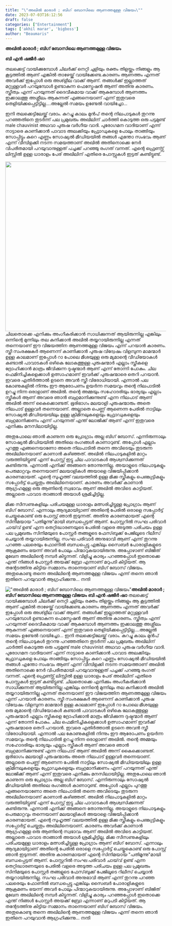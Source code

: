 ```yaml
---
title: "\"അഖിൽ മാരാർ ; ബിഗ് ബോസിലെ ആണത്തമുള്ള വിജയം\""
date: 2023-07-03T16:12:56
draft: false
categories: ["Entertainment"]
tags: ['akhil marar', 'bigboss']
author: "Beaumaris"
---
```


<strong>അഖിൽ മാരാർ ; ബിഗ് ബോസിലെ ആണത്തമുള്ള വിജയം</strong>

<strong>ബി എൻ ഷജീർ ഷാ</strong>

തലക്കെട്ട് വായിക്കുമ്പോൾ ചിലർക്ക് നെറ്റി ചുളിയും രക്തം തിളയ്ക്കും നിങ്ങളും ആ കൂട്ടത്തിൽ ആണ് എങ്കിൽ താഴേയ്ക്ക് വായിക്കേണ്ട.കാരണം ആണത്തം എന്നത് അവർക്ക് ഇപ്പോൾ ഒരു അശ്‌ളീല വാക്ക് ആണ്. തങ്ങൾക്ക് ഇല്ലാത്തത് മറ്റുള്ളവർ പറയുമ്പോൾ ഉണ്ടാകുന്ന ഫെസ്ട്രേഷൻ ആണ് അതിനു കാരണം. സ്ത്രീത്വം എന്ന് പറയുന്നത് ദൈവീകമായ വാക്ക് ആകുമ്പോൾ ആണത്തം ഇക്കാലത്തു അശ്ലീലം ആകുന്നത് എങ്ങനെയാണ് എന്ന് ഇതുവരെ തെളിയിക്കപ്പെട്ടിട്ടില്ല....അല്ലേൽ സമയം ഉണ്ടേൽ വായിച്ചോ...

ഇനി തലക്കെട്ടിലേയ്ക്ക് വരാം. കുറച്ചു കാലം മുൻപ് തന്റെ നിലപാടുകൾ തുറന്നു പറഞ്ഞതിനെ തുടർന്ന് പല പ്രമുഖരും അഖിലിന് ചാർത്തി കൊടുത്ത ഒരു പട്ടമുണ്ട് male chauvinist അഥവാ പുരുഷ വർഗീയ വാദി. പുരോഗമന വാദിയാണ് എന്ന് നാട്ടാരെ കാണിക്കാൻ പാവാട അലക്കിയും ഫ്രോഡുകളെ പോലും താങ്ങിയും സോപ്പിട്ടും കുറെ എണ്ണം സോഷ്യൽ മീഡിയയിൽ തങ്ങൾ എന്തോ സംഭവം ആണ് എന്ന് വീമ്പിളക്കി നടന്ന സമയത്താണ് അഖിൽ അതിനൊക്കെ നേർ വിപരീതമായി പറയുവാനുള്ളത് പച്ചക്ക് പറഞ്ഞു രംഗത് വന്നത്.
എന്റെ ഫ്രെണ്ട്സ് ലിസ്റ്റിൽ ഉള്ള ധാരാളം പേര് അഖിലിന് എതിരെ പോസ്റ്റുകൾ ഇട്ടത് കണ്ടിട്ടുണ്ട്.

<a href="https://cdn.boolokam.com/articles/2023/07/ddq.webp"><img class=" wp-image-401967 aligncenter" src="https://cdn.boolokam.com/articles/2023/07/ddq-1024x576.webp" alt="" width="942" height="530" /></a>ചിലതൊക്കെ എനിക്കും അംഗീകരിക്കാൻ സാധിക്കുന്നത് ആയിരുന്നില്ല എങ്കിലും ഒന്നിന്റെ മുന്നിലും തല കുനിക്കാൻ അഖിൽ തയ്യറായിരുന്നില്ല എന്നത് തന്നെയാണ് ഈ വിജയത്തിന ആണത്തമുള്ള വിജയം എന്ന് പറയാൻ കാരണം. സ്ത്രീ സംരക്ഷകർ ആണെന്ന് കാണിക്കാൻ പുരുഷ വിദ്വേഷം വിളമ്പുന്ന മാമന്മാർ ഉള്ള കാലമാണ് ഇപ്പോൾ റാ പോലെ മീശയുള്ള ഒരു മ്യമാന്റെ വീഡിയോകൾ കണ്ടാൽ പാവാടകൾ ഒഴികെ ലോകത്തുള്ള പുരുഷന്മാർ എല്ലാം സ്ത്രീകളെ ദ്രോഹിക്കാൻ മാത്രം ജീവിക്കുന്ന ദുഷ്ടന്മാർ ആണ് എന്ന് തോന്നി പോകും. ചില ഫെമിനിച്ചികളെക്കാൾ ഉത്സാഹമാണ് ഇവർക്ക് പുരുഷന്മാരെ തെറി പറയാൻ. ഇവരെ എതിർത്താൽ ഉടനെ അവൻ സ്ത്രീ വിരോധിയായി. എന്നാൽ പല കോണുകളിൽ നിന്നും ഈ ആരോപണം ഉയർന്ന സമയവും തന്റെ നിലപാടിൽ ഉറച്ചു നിന്ന ഒരാളാണ് അഖിൽ. തന്റെ അമ്മയും സഹോദരിയും ഭാര്യയും എല്ലാം സ്ത്രീകൾ ആണ് അവരെ ഞാൻ ബഹുമാനിക്കുന്നുണ്ട് എന്ന നിലപാട് ആണ് അഖിൽ അന്ന് കൈക്കൊണ്ടത്. ഭൂരിഭാഗം മലയാളി പുരുഷന്മാരും അതെ നിലപാട് ഉള്ളവർ തന്നെയാണ്. അല്ലാതെ പെണ്ണ് ആണെന്ന പേരിൽ നാട്ടിലും സോഷ്യൽ മീഡിയയയിലും ഉള്ള ക്രിമിനലുകളെയും ഫ്രോഡുകളെയും ബഹുമാനിക്കണം എന്ന് പറയുന്നത് എന്ത് ലോജിക്ക് ആണ് എന്ന് ഇതുവരെ എനിക്കും മനസിലായിട്ടില്ല.

അതുപോലെ ഞാൻ കാണുന്ന ഒരു പ്രോഗ്രാം അല്ല ബിഗ് ബോസ്. എന്നിരുന്നാലും സോഷ്യൽ മീഡിയയിൽ അതിലെ രംഗങ്ങൾ കാണാറുണ്ട്. അപ്പോൾ എല്ലാം പുറത്തു എങ്ങനെയാണോ അതെ നിലപാടിൽ തന്നെ അവിടെയും തുടരുന്ന അഖിലിനെയാണ് കാണാൻ കഴിഞ്ഞത്. അഖിൽ നിലപാടുകളിൽ മാറ്റം വരുത്തിയിട്ടുണ്ട് എന്ന് പോസ്റ്റ് ഇട്ടു ചില പാവാടകൾ ആശ്വസിക്കുന്നത് കണ്ടിരുന്നു. എന്നാൽ എനിക്ക് അങ്ങനെ തോന്നുന്നില്ല. അയാളുടെ നിലപാടുകളും പെരുമാറ്റവും തന്നെയാണ് മലയാളികൾ അയാളെ വിജയിപ്പിക്കാൻ കാരണമായത്. എന്റെ സുഹൃത്ത് വലയത്തിൽ ഉള്ള മിക്ക സ്ത്രീകളും പെണ്കുട്ടികളൂം സപ്പോർട്ട് ചെയ്തതും അഖിലിനെയാണ്. കാരണം അവർക്ക് കാണാൻ ആഗ്രഹമുള്ള ഒരു ആണിന്റെ സ്വഭാവം ആണ് അഖിൽ അവിടെ കാട്ടിയത്. അല്ലാതെ പാവാട താങ്ങാൻ അയാൾ ശ്രമിച്ചിട്ടില്ല.

മിക്ക സീസണുകളിലും പരിചയമുള്ള ധാരാളം മത്സരിച്ചിട്ടുള്ള പ്രോഗ്രാം ആണ് ബിഗ് ബോസ്. എന്നാലും ആദ്യമായിട്ടാണ് അതിന്റെ പേരിൽ ഒരാളെ സപ്പോർട്ട് ചെയ്തുകൊണ്ട് ഒരു പോസ്റ്റ് ഞാൻ ഇടുന്നത്. അതിനു കാരണമായത് എന്റെ സിനിമയായ "പതിമൂന്നു"മായി ബന്ധപ്പെട്ടത് ആണ്. പോസ്റ്ററിൽ സംഘ പരിവാർ ചായ്‌വ് ഉണ്ട് എന്ന തെറ്റിദ്ധാരണയുടെ പേരിൽ വളരെ അടുത്ത പരിചയം ഉള്ള പല പ്രമുഖരും സിനിമയുടെ പോസ്റ്റർ തങ്ങളുടെ ഫേസ്‌ബുക്ക് പേജിലൂടെ റിലീസ് ചെയ്യാൻ തയ്യറായിരുന്നില്ല. സംഘ പരിവാർ അനുഭാവി ആണ് എന്ന് തുറന്നു പറഞ്ഞ പലരെയും ഫോണിൽ ബന്ധപ്പെട്ടു എങ്കിലും സൈബർ പോരാളികളുടെ ആക്രമണം ഭയന്ന് അവർ പോലും പിന്മാറുകയായിരുന്നു. അപ്പോഴാണ് ബിജിത് മുഖേന അഖിലിന്റെ നമ്പർ കിട്ടുന്നത്. വിളിച്ചു കാര്യം പറഞ്ഞപ്പോൾ ഇതൊക്കെ എന്ത് നിങ്ങൾ പോസ്റ്റർ അയക്ക് ബ്രോ എന്നാണ് മറുപടി കിട്ടിയത്. ആ തന്റേടത്തിനു കിട്ടിയ സമ്മാനം താന്നെയാണ് ബിഗ് ബോസ് വിജയം. അതുകൊണ്ടു തന്നെ അഖിലിന്റെ ആണത്തമുള്ള വിജയം എന്ന് തന്നെ ഞാൻ ഇതിനെ പറയുവാൻ ആഗ്രഹിക്കുന്നു...
നന്ദി


!["അഖിൽ മാരാർ ; ബിഗ് ബോസിലെ ആണത്തമുള്ള വിജയം"](https://cdn.boolokam.com/articles/2023/07/ddq-1024x576.webp)**അഖിൽ മാരാർ ; ബിഗ് ബോസിലെ ആണത്തമുള്ള വിജയം** **ബി എൻ ഷജീർ ഷാ** തലക്കെട്ട് വായിക്കുമ്പോൾ ചിലർക്ക് നെറ്റി ചുളിയും രക്തം തിളയ്ക്കും നിങ്ങളും ആ കൂട്ടത്തിൽ ആണ് എങ്കിൽ താഴേയ്ക്ക് വായിക്കേണ്ട.കാരണം ആണത്തം എന്നത് അവർക്ക് ഇപ്പോൾ ഒരു അശ്‌ളീല വാക്ക് ആണ്. തങ്ങൾക്ക് ഇല്ലാത്തത് മറ്റുള്ളവർ പറയുമ്പോൾ ഉണ്ടാകുന്ന ഫെസ്ട്രേഷൻ ആണ് അതിനു കാരണം. സ്ത്രീത്വം എന്ന് പറയുന്നത് ദൈവീകമായ വാക്ക് ആകുമ്പോൾ ആണത്തം ഇക്കാലത്തു അശ്ലീലം ആകുന്നത് എങ്ങനെയാണ് എന്ന് ഇതുവരെ തെളിയിക്കപ്പെട്ടിട്ടില്ല....അല്ലേൽ സമയം ഉണ്ടേൽ വായിച്ചോ... ഇനി തലക്കെട്ടിലേയ്ക്ക് വരാം. കുറച്ചു കാലം മുൻപ് തന്റെ നിലപാടുകൾ തുറന്നു പറഞ്ഞതിനെ തുടർന്ന് പല പ്രമുഖരും അഖിലിന് ചാർത്തി കൊടുത്ത ഒരു പട്ടമുണ്ട് male chauvinist അഥവാ പുരുഷ വർഗീയ വാദി. പുരോഗമന വാദിയാണ് എന്ന് നാട്ടാരെ കാണിക്കാൻ പാവാട അലക്കിയും ഫ്രോഡുകളെ പോലും താങ്ങിയും സോപ്പിട്ടും കുറെ എണ്ണം സോഷ്യൽ മീഡിയയിൽ തങ്ങൾ എന്തോ സംഭവം ആണ് എന്ന് വീമ്പിളക്കി നടന്ന സമയത്താണ് അഖിൽ അതിനൊക്കെ നേർ വിപരീതമായി പറയുവാനുള്ളത് പച്ചക്ക് പറഞ്ഞു രംഗത് വന്നത്. എന്റെ ഫ്രെണ്ട്സ് ലിസ്റ്റിൽ ഉള്ള ധാരാളം പേര് അഖിലിന് എതിരെ പോസ്റ്റുകൾ ഇട്ടത് കണ്ടിട്ടുണ്ട്. [](https://cdn.boolokam.com/articles/2023/07/ddq.webp)ചിലതൊക്കെ എനിക്കും അംഗീകരിക്കാൻ സാധിക്കുന്നത് ആയിരുന്നില്ല എങ്കിലും ഒന്നിന്റെ മുന്നിലും തല കുനിക്കാൻ അഖിൽ തയ്യറായിരുന്നില്ല എന്നത് തന്നെയാണ് ഈ വിജയത്തിന ആണത്തമുള്ള വിജയം എന്ന് പറയാൻ കാരണം. സ്ത്രീ സംരക്ഷകർ ആണെന്ന് കാണിക്കാൻ പുരുഷ വിദ്വേഷം വിളമ്പുന്ന മാമന്മാർ ഉള്ള കാലമാണ് ഇപ്പോൾ റാ പോലെ മീശയുള്ള ഒരു മ്യമാന്റെ വീഡിയോകൾ കണ്ടാൽ പാവാടകൾ ഒഴികെ ലോകത്തുള്ള പുരുഷന്മാർ എല്ലാം സ്ത്രീകളെ ദ്രോഹിക്കാൻ മാത്രം ജീവിക്കുന്ന ദുഷ്ടന്മാർ ആണ് എന്ന് തോന്നി പോകും. ചില ഫെമിനിച്ചികളെക്കാൾ ഉത്സാഹമാണ് ഇവർക്ക് പുരുഷന്മാരെ തെറി പറയാൻ. ഇവരെ എതിർത്താൽ ഉടനെ അവൻ സ്ത്രീ വിരോധിയായി. എന്നാൽ പല കോണുകളിൽ നിന്നും ഈ ആരോപണം ഉയർന്ന സമയവും തന്റെ നിലപാടിൽ ഉറച്ചു നിന്ന ഒരാളാണ് അഖിൽ. തന്റെ അമ്മയും സഹോദരിയും ഭാര്യയും എല്ലാം സ്ത്രീകൾ ആണ് അവരെ ഞാൻ ബഹുമാനിക്കുന്നുണ്ട് എന്ന നിലപാട് ആണ് അഖിൽ അന്ന് കൈക്കൊണ്ടത്. ഭൂരിഭാഗം മലയാളി പുരുഷന്മാരും അതെ നിലപാട് ഉള്ളവർ തന്നെയാണ്. അല്ലാതെ പെണ്ണ് ആണെന്ന പേരിൽ നാട്ടിലും സോഷ്യൽ മീഡിയയയിലും ഉള്ള ക്രിമിനലുകളെയും ഫ്രോഡുകളെയും ബഹുമാനിക്കണം എന്ന് പറയുന്നത് എന്ത് ലോജിക്ക് ആണ് എന്ന് ഇതുവരെ എനിക്കും മനസിലായിട്ടില്ല. അതുപോലെ ഞാൻ കാണുന്ന ഒരു പ്രോഗ്രാം അല്ല ബിഗ് ബോസ്. എന്നിരുന്നാലും സോഷ്യൽ മീഡിയയിൽ അതിലെ രംഗങ്ങൾ കാണാറുണ്ട്. അപ്പോൾ എല്ലാം പുറത്തു എങ്ങനെയാണോ അതെ നിലപാടിൽ തന്നെ അവിടെയും തുടരുന്ന അഖിലിനെയാണ് കാണാൻ കഴിഞ്ഞത്. അഖിൽ നിലപാടുകളിൽ മാറ്റം വരുത്തിയിട്ടുണ്ട് എന്ന് പോസ്റ്റ് ഇട്ടു ചില പാവാടകൾ ആശ്വസിക്കുന്നത് കണ്ടിരുന്നു. എന്നാൽ എനിക്ക് അങ്ങനെ തോന്നുന്നില്ല. അയാളുടെ നിലപാടുകളും പെരുമാറ്റവും തന്നെയാണ് മലയാളികൾ അയാളെ വിജയിപ്പിക്കാൻ കാരണമായത്. എന്റെ സുഹൃത്ത് വലയത്തിൽ ഉള്ള മിക്ക സ്ത്രീകളും പെണ്കുട്ടികളൂം സപ്പോർട്ട് ചെയ്തതും അഖിലിനെയാണ്. കാരണം അവർക്ക് കാണാൻ ആഗ്രഹമുള്ള ഒരു ആണിന്റെ സ്വഭാവം ആണ് അഖിൽ അവിടെ കാട്ടിയത്. അല്ലാതെ പാവാട താങ്ങാൻ അയാൾ ശ്രമിച്ചിട്ടില്ല. മിക്ക സീസണുകളിലും പരിചയമുള്ള ധാരാളം മത്സരിച്ചിട്ടുള്ള പ്രോഗ്രാം ആണ് ബിഗ് ബോസ്. എന്നാലും ആദ്യമായിട്ടാണ് അതിന്റെ പേരിൽ ഒരാളെ സപ്പോർട്ട് ചെയ്തുകൊണ്ട് ഒരു പോസ്റ്റ് ഞാൻ ഇടുന്നത്. അതിനു കാരണമായത് എന്റെ സിനിമയായ "പതിമൂന്നു"മായി ബന്ധപ്പെട്ടത് ആണ്. പോസ്റ്ററിൽ സംഘ പരിവാർ ചായ്‌വ് ഉണ്ട് എന്ന തെറ്റിദ്ധാരണയുടെ പേരിൽ വളരെ അടുത്ത പരിചയം ഉള്ള പല പ്രമുഖരും സിനിമയുടെ പോസ്റ്റർ തങ്ങളുടെ ഫേസ്‌ബുക്ക് പേജിലൂടെ റിലീസ് ചെയ്യാൻ തയ്യറായിരുന്നില്ല. സംഘ പരിവാർ അനുഭാവി ആണ് എന്ന് തുറന്നു പറഞ്ഞ പലരെയും ഫോണിൽ ബന്ധപ്പെട്ടു എങ്കിലും സൈബർ പോരാളികളുടെ ആക്രമണം ഭയന്ന് അവർ പോലും പിന്മാറുകയായിരുന്നു. അപ്പോഴാണ് ബിജിത് മുഖേന അഖിലിന്റെ നമ്പർ കിട്ടുന്നത്. വിളിച്ചു കാര്യം പറഞ്ഞപ്പോൾ ഇതൊക്കെ എന്ത് നിങ്ങൾ പോസ്റ്റർ അയക്ക് ബ്രോ എന്നാണ് മറുപടി കിട്ടിയത്. ആ തന്റേടത്തിനു കിട്ടിയ സമ്മാനം താന്നെയാണ് ബിഗ് ബോസ് വിജയം. അതുകൊണ്ടു തന്നെ അഖിലിന്റെ ആണത്തമുള്ള വിജയം എന്ന് തന്നെ ഞാൻ ഇതിനെ പറയുവാൻ ആഗ്രഹിക്കുന്നു... നന്ദി
